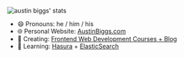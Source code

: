 ![austin biggs' stats](https://github-readme-stats.vercel.app/api?username=austinbiggs&count_private=true&show_icons=true)

- 😄 Pronouns: he / him / his
- 🌐 Personal Website: [AustinBiggs.com](https://austinbiggs.com)
- 🔭 Creating: [Frontend Web Development Courses + Blog](https://codesage.io)
- 🌱 Learning: [Hasura](https://hasura.io/) + [ElasticSearch](https://www.elastic.co/)
